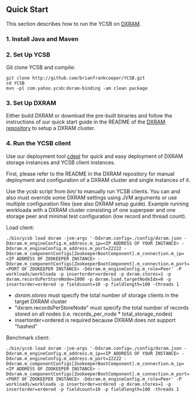 <!--
Copyright (c) 2015 - 2016 YCSB contributors. All rights reserved.

Licensed under the Apache License, Version 2.0 (the "License"); you
may not use this file except in compliance with the License. You
may obtain a copy of the License at

http://www.apache.org/licenses/LICENSE-2.0

Unless required by applicable law or agreed to in writing, software
distributed under the License is distributed on an "AS IS" BASIS,
WITHOUT WARRANTIES OR CONDITIONS OF ANY KIND, either express or
implied. See the License for the specific language governing
permissions and limitations under the License. See accompanying
LICENSE file.
-->

## Quick Start

This section describes how to run the YCSB on [DXRAM](https://github.com/hhu-bsinfo/dxram).

### 1. Install Java and Maven

### 2. Set Up YCSB

Git clone YCSB and compile:

    git clone http://github.com/brianfrankcooper/YCSB.git
    cd YCSB
    mvn -pl com.yahoo.ycsb:dxram-binding -am clean package

### 3. Set Up DXRAM

Either build DXRAM or download the pre-built binaries and follow the instructions of our quick start guide in the README of the [DXRAM repository](https://github.com/hhu-bsinfo/dxram) to setup a DXRAM cluster.

### 4. Run the YCSB client

Use our deployment tool [cdepl](https://github.com/hhu-bsinfo/cdepl) for quick and easy deployment of DXRAM storage instances and YCSB client instances.

First, please refer to the README in the DXRAM repository for manual deployment and configuration of a DXRAM cluster and single instances of it.

Use the ycsb script from *bin/* to manually run YCSB clients. You can and also must override some DXRAM settings using JVM arguments or use multiple configuration files (see also DXRAM setup guide).
Example running workloada with a DXRAM cluster consisting of one superpeer and one storage peer and minimal test configuration (low record and thread count).

Load client:
```
./bin/ycsb load dxram -jvm-args '-Ddxram.config=./config/dxram.json -Ddxram.m_engineConfig.m_address.m_ip=<IP ADDRESS OF YOUR INSTANCE> -Ddxram.m_engineConfig.m_address.m_port=22222 -Ddxram.m_componentConfigs[ZookeeperBootComponent].m_connection.m_ip=<IP ADDRESS OF ZOOKEEPER INSTANCE> -Ddxram.m_componentConfigs[ZookeeperBootComponent].m_connection.m_port=<PORT OF ZOOKEEPER INSTANCE> -Ddxram.m_engineConfig.m_role=Peer' -P workloads/workloada -p insertorder=ordered -p dxram.stores=1 -p dxram.recordsPerStoreNode=1000 -p dxram.load.targetNodeIdx=0 -p insertorder=ordered -p fieldcount=10 -p fieldlength=100 -threads 1
```

* *dxram.stores* must specify the total number of storage clients in the target DXRAM cluster
* "dxram.recordsPerStoreNode" must specify the total number of records stored on all nodes (i.e. records_per_node * total_storage_nodes)
* insertorder=ordered is required because DXRAM does not support "hashed"

Benchmark client:
```
./bin/ycsb load dxram -jvm-args '-Ddxram.config=./config/dxram.json -Ddxram.m_engineConfig.m_address.m_ip=<IP ADDRESS OF YOUR INSTANCE> -Ddxram.m_engineConfig.m_address.m_port=22222 -Ddxram.m_componentConfigs[ZookeeperBootComponent].m_connection.m_ip=<IP ADDRESS OF ZOOKEEPER INSTANCE> -Ddxram.m_componentConfigs[ZookeeperBootComponent].m_connection.m_port=<PORT OF ZOOKEEPER INSTANCE> -Ddxram.m_engineConfig.m_role=Peer' -P workloads/workloada -p insertorder=ordered -p dxram.stores=1 -p insertorder=ordered -p fieldcount=10 -p fieldlength=100 -threads 1
```
